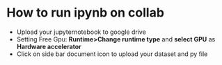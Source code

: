# How to run ipynb on collab

+ Upload your jupyternotebook to google drive
+ Setting Free Gpu: **Runtime>Change runtime type** and **select GPU** as **Hardware accelerator**
+ Click on side bar document icon to upload your dataset and py file